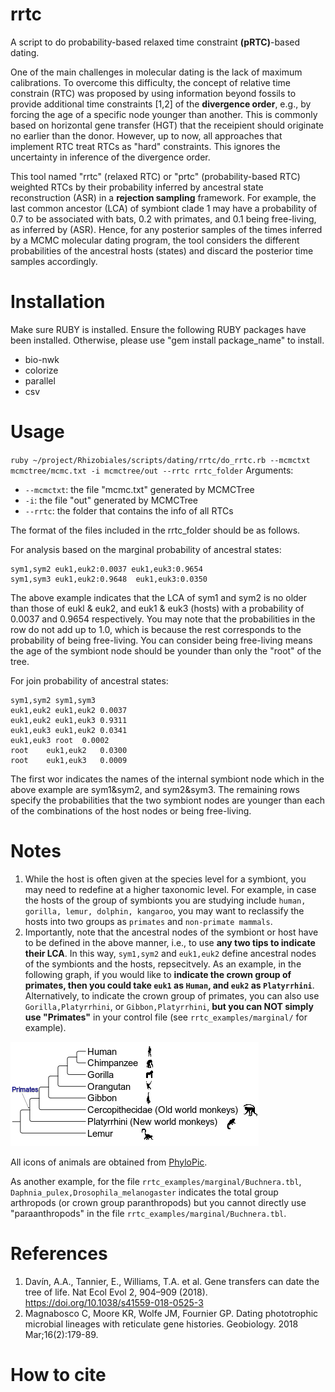 # rrtc
A script to do probability-based relaxed time constraint **(pRTC)**-based dating.

One of the main challenges in molecular dating is the lack of maximum calibrations. To overcome this difficulty, the concept of relative time constrain (RTC) was proposed by using information beyond fossils to provide additional time constraints [1,2] of the **divergence order**, e.g., by forcing the age of a specific node younger than another. This is commonly based on horizontal gene transfer (HGT) that the receipient should originate no earlier than the donor. However, up to now, all approaches that implement RTC treat RTCs as "hard" constraints. This ignores the uncertainty in inference of the divergence order.

This tool named "rrtc" (relaxed RTC) or "prtc" (probability-based RTC) weighted RTCs by their probability inferred by ancestral state reconstruction (ASR) in a **rejection sampling** framework. For example, the last common ancestor (LCA) of symbiont clade 1 may have a probability of 0.7 to be associated with bats, 0.2 with primates, and 0.1 being free-living, as inferred by (ASR). Hence, for any posterior samples of the times inferred by a MCMC molecular dating program, the tool considers the different probabilities of the ancestral hosts (states) and discard the posterior time samples accordingly.

# Installation
Make sure RUBY is installed. Ensure the following RUBY packages have been installed. Otherwise, please use "gem install package_name" to install.
* bio-nwk
* colorize
* parallel
* csv

# Usage
`ruby ~/project/Rhizobiales/scripts/dating/rrtc/do_rrtc.rb --mcmctxt mcmctree/mcmc.txt -i mcmctree/out --rrtc rrtc_folder`
Arguments:
  * `--mcmctxt`: the file "mcmc.txt" generated by MCMCTree
  * `-i`: the file "out" generated by MCMCTree
  * `--rrtc`: the folder that contains the info of all RTCs

The format of the files included in the rrtc_folder should be as follows.

For analysis based on the marginal probability of ancestral states:


```
sym1,sym2 euk1,euk2:0.0037 euk1,euk3:0.9654
sym1,sym3 euk1,euk2:0.9648	euk1,euk3:0.0350
```

The above example indicates that the LCA of sym1 and sym2 is no older than those of eukl & euk2, and euk1 & euk3 (hosts) with a probability of 0.0037 and 0.9654 respectively. You may note that the probabilities in the row do not add up to 1.0, which is because the rest corresponds to the probability of being free-living. You can consider being free-living means the age of the symbiont node should be younder than only the "root" of the tree.

For join probability of ancestral states:

```
sym1,sym2 sym1,sym3
euk1,euk2 euk1,euk2 0.0037
euk1,euk2 euk1,euk3	0.9311
euk1,euk3 euk1,euk2 0.0341
euk1,euk3 root	0.0002
root	euk1,euk2	0.0300
root	euk1,euk3	0.0009
```

The first wor indicates the names of the internal symbiont node which in the above example are sym1&sym2, and sym2&sym3. The remaining rows specify the probabilities that the two symbiont nodes are younger than each of the combinations of the host nodes or being free-living.

# Notes
1. While the host is often given at the species level for a symbiont, you may need to redefine at a higher taxonomic level. For example, in case the hosts of the group of symbionts you are studying include `human, gorilla, lemur, dolphin, kangaroo`, you may want to reclassify the hosts into two groups as `primates` and `non-primate mammals`.
2. Importantly, note that the ancestral nodes of the symbiont or host have to be defined in the above manner, i.e., to use **any two tips to indicate their LCA**. In this way, `sym1,sym2` and `euk1,euk2` define ancestral nodes of the symbionts and the hosts, repsecitvely. As an example, in the following graph, if you would like to **indicate the crown group of primates, then you could take `euk1` as `Human`, and `euk2` as `Platyrrhini`**. Alternatively, to indicate the crown group of primates, you can also use `Gorilla,Platyrrhini`, or `Gibbon,Platyrrhini`, **but you can NOT simply use "Primates"** in your control file (see `rrtc_examples/marginal/` for example).

<img src="img/rrtc_github.png">

All icons of animals are obtained from [PhyloPic](https://www.phylopic.org/).

As another example, for the file `rrtc_examples/marginal/Buchnera.tbl`, `Daphnia_pulex,Drosophila_melanogaster` indicates the total group arthropods (or crown group paranthropods) but you cannot directly use "paraanthropods" in the file `rrtc_examples/marginal/Buchnera.tbl`.

# References
1. Davín, A.A., Tannier, E., Williams, T.A. et al. Gene transfers can date the tree of life. Nat Ecol Evol 2, 904–909 (2018). https://doi.org/10.1038/s41559-018-0525-3
2. Magnabosco C, Moore KR, Wolfe JM, Fournier GP. Dating phototrophic microbial lineages with reticulate gene histories. Geobiology. 2018 Mar;16(2):179-89.


# How to cite

